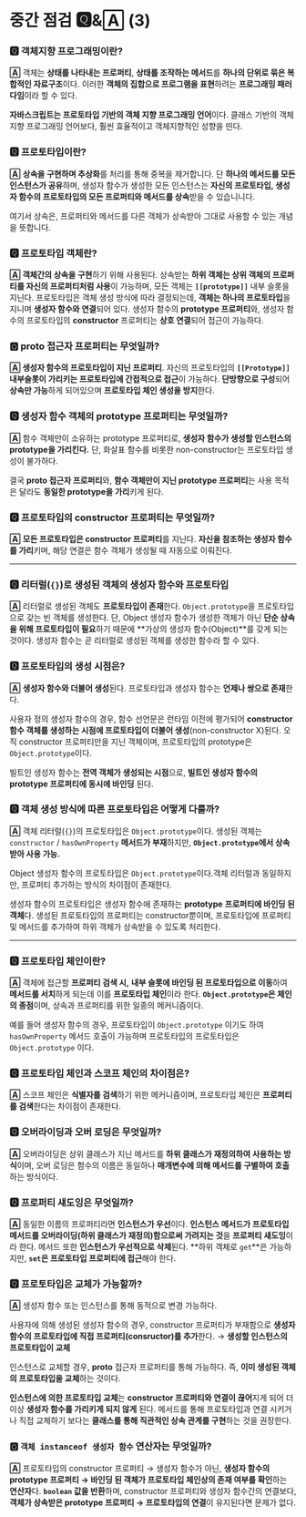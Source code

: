 # 중간 점검 🆀&🄰 (3)

### 🆀 객체지향 프로그래밍이란?

**🄰** 객체는 **상태를 나타내는 프로퍼티**, **상태를 조작하는 메서드**를 **하나의 단위로 묶은 복합적인 자료구조**이다. 이러한 **객체의 집합으로 프로그램을 표현**하려는 **프로그래밍 패러다임**이라 할 수 있다.

**자바스크립트는 프로토타입 기반의 객체 지향 프로그래밍 언어**이다. 클래스 기반의 객체 지향 프로그래밍 언어보다, 훨씬 효율적이고 객체지향적인 성향을 띤다.

### 🆀 프로토타입이란?

**🄰** **상속을 구현하며 추상화**를 처리를 통해 중복을 제거합니다. 단 **하나의 메서드를 모든 인스턴스가 공유**하며, 생성자 함수가 생성한 모든 인스턴스는 **자신의 프로토타입, 생성자 함수의 프로토타입의 모든 프로퍼티와 메서드를 상속**받을 수 있습니니다.

여기서 상속은, 프로퍼티와 메서드를 다른 객체가 상속받아 그대로 사용할 수 있는 개념을 뜻합니다. 

### 🆀 프로토타입 객체란?

**🄰 객체간의 상속을 구현**하기 위해 사용된다. 상속받는 **하위 객체는 상위 객체의 프로퍼티를 자신의 프로퍼티처럼 사용**이 가능하며, 모든 객체는 **`[[prototype]]`** 내부 슬롯을 지닌다. 프로토타입은 객체 생성 방식에 따라 결정되는데, **객체는 하나의 프로토타입**을 지니며 **생성자 함수와 연결**되어 있다. 생성자 함수의 **prototype 프로퍼티**와, 생성자 함수의 프로토타입의 **constructor** 프로퍼티는 **상호 연결**되어 접근이 가능하다.

### 🆀 __proto__ 접근자 프로퍼티는 무엇일까?

**🄰 생성자 함수의 프로토타입이 지닌 프로퍼티**. 자신의 프로토타입의 **`[[Prototype]]` 내부슬롯이 가리키는 프로토타입에 간접적으로 접근**이 가능하다. **단방향으로 구성**되어 **상속만 가능**하게 되어있으며 **프로토타입 체인 생성을 방지**한다. 

### 🆀 생성자 함수 객체의 prototype 프로퍼티는 무엇일까?

**🄰** 함수 객체만이 소유하는 prototype 프로퍼티로, **생성자 함수가 생성할 인스턴스의 prototype을 가리킨다.** 단, 화살표 함수를 비롯한 non-constructor는 프로토타입 생성이 불가하다. 

결국 **__proto__ 접근자 프로퍼티**와, **함수 객체만이 지닌 prototype 프로퍼티**는 사용 목적은 달라도 **동일한 prototype을 가리**키게 된다. 

### 🆀 프로토타입의 constructor 프로퍼티는 무엇일까?

**🄰** **모든 프로토타입은 constructor 프로퍼티**를 지닌다. **자신을 참조하는 생성자 함수를 가리**키며, 해당 연결은 함수 객체가 생성될 때 자동으로 이뤄진다.

---

### 🆀 리터럴(`{}`)로 생성된 객체의 생성자 함수와 프로토타입

**🄰** 리터럴로 생성된 객체도 **프로토타입이 존재**한다. `Object.prototype`을 프로토타입으로 갖는 빈 객체를 생성한다. 단, Object 생성자 함수가 생성한 객체가 아닌 **단순 상속을 위해 프로토타입이 필요**하기 때문에 **가상의 생성자 함수(Object)**를 갖게 되는 것이다. 생성자 함수는 곧 리터럴로 생성된 객체를 생성한 함수라 할 수 있다. 

### 🆀 프로토타입의 생성 시점은?

**🄰** **생성자 함수와 더불어 생성**된다. 프로토타입과 생성자 함수는 **언제나 쌍으로 존재**한다.

사용자 정의 생성자 함수의 경우, 함수 선언문은 런타임 이전에 평가되어 **constructor 함수 객체를 생성하는 시점에 프로토타입이 더불어 생성**(non-constructor X)된다. 오직 constructor 프로퍼티만을 지닌 객체이며, 프로토타입의 prototype은 `Object.prototype`이다. 

빌트인 생성자 함수는 **전역 객체가 생성되는 시점**으로, **빌트인 생성자 함수의 prototype 프로퍼티에 동시에 바인딩** 된다.  

### 🆀 객체 생성 방식에 따른 프로토타입은 어떻게 다를까?

**🄰** 객체 리터럴(`{}`)의 프로토타입은 `Object.prototype`이다. 생성된 객체는 `constructor` / `hasOwnProperty` **메서드가 부재**하지만, **`Object.prototype`에서 상속 받아 사용 가능.** 

Object 생성자 함수의 프로토타입은 `Object.prototype`이다.객체 리터럴과 동일하지만, 프로퍼티 추가하는 방식의 차이점이 존재한다.

생성자 함수의 프로토타입은 생성자 함수에 존재하는 **prototype** **프로퍼티에 바인딩 된 객체**다. 생성된 프로토타입의 프로퍼티는 constructor뿐이며, 프로토타입에 프로퍼티 및 메서드를 추가하여 하위 객체가 상속받을 수 있도록 처리한다.

---

### 🆀 프로토타입 체인이란?

**🄰** 객체에 접근할 **프로퍼티 검색 시,** **내부 슬롯에 바인딩 된 프로토타입으로 이동**하여 **메서드를 서치**하게 되는데 이를 **프로토타입 체인**이라 한다. **`Object.prototype`은 체인의 종점**이며, 상속과 프로퍼티를 위한 일종의 메커니즘이다.

예를 들어 생성자 함수의 경우, 프로토타입이 `Object.prototype` 이기도 하여 `hasOwnProperty` 메서드 호출이 가능하며 프로토타입의 프로토타입은 `Object.prototype` 이다. 

### 🆀 프로토타입 체인과 스코프 체인의 차이점은?

**🄰** 스코프 체인은 **식별자를 검색**하기 위한 메커니즘이며, 프로토타입 체인은 **프로퍼티를 검색**한다는 차이점이 존재한다. 

### 🆀 오버라이딩과 오버 로딩은 무엇일까?

**🄰** 오버라이딩은 상위 클래스가 지닌 메서드를 **하위 클래스가 재정의하여 사용하는 방식**이며, 오버 로딩은 함수의 이름은 동일하나 **매개변수에 의해 메서드를 구별하여 호출**하는 방식이다. 

### 🆀 프로퍼티 섀도잉은 무엇일까?

**🄰** 동일한 이름의 프로퍼티라면 **인스턴스가 우선**이다. **인스턴스 메서드가 프로토타입 메서드를 오버라이딩(하위 클래스가 재정의)함으로써 가려지는 것**을 **프로퍼티 섀도잉**이라 한다. 메서드 또한 **인스턴스가 우선적으로 삭제**된다. **하위 객체로 `get`**은 가능하지만, **`set`은 프로토타입 프로퍼티에 접근**해야 한다. 

### 🆀 프로토타입은 교체가 가능할까?

**🄰** 생성자 함수 또는 인스턴스를 통해 동적으로 변경 가능하다. 

사용자에 의해 생성된 생성자 함수의 경우, constructor 프로퍼티가 부재함으로 **생성자 함수의 프로토타입에 직접 프로퍼티(consructor)를 추가**한다. → **생성할 인스턴스의 프로토타입이 교체**

인스턴스로 교체할 경우, **__proto__** 접근자 프로퍼티를 통해 가능하다. 즉, **이미 생성된 객체의 프로토타입을 교체**하는 것이다. 

**인스턴스에 의한 프로토타입 교체**는 **constructor 프로퍼티와 연결이 끊어**지게 되어 더이상 **생성자 함수를 가리키게 되지 않게** 된다. 메서드를 통해 프로토타입과 연결 시키거나 직접 교체하기 보다는 **클래스를 통해 직관적인 상속 관계를 구현**하는 것을 권장한다. 

### 🆀 `객체 instanceof 생성자 함수` 연산자는 무엇일까?

**🄰** 프로토타입의 constructor 프로퍼티 → 생성자 함수가 아닌, **생성자 함수의 prototype 프로퍼티 → 바인딩 된 객체가 프로토타입 체인상의 존재 여부를 확인**하는 **연산자**다. **`boolean` 값을 반환**하며, constructor 프로퍼티와 생성자 함수간의 연결보다, **객체가 상속받은 prototype 프로퍼티 → 프로토타입의 연결**이 유지된다면 문제가 없다.